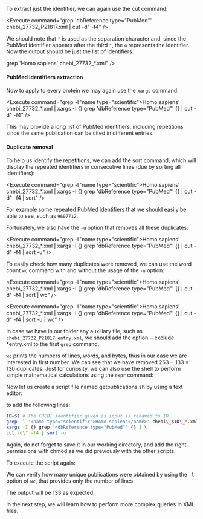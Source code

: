 <script>
import Execute from "$components/Execute.svelte";
</script>

To extract just the identifier, we can again use the cut command:

<Execute command="grep 'dbReference type="PubMed"' chebi_27732_P21817.xml | cut -d\" -f4" />

We should note that `"` is used as the separation character and, since the
PubMed identifier appears after the third `"`, the `4` represents the identifier.
Now the output should be just the list of identifiers.

grep '<name type="scientific">Homo sapiens</name>' chebi_27732_*.xml" />

#### PubMed identifiers extraction

Now to apply to every protein we may again use the `xargs` command:

<Execute command="grep -l 'name type="scientific">Homo sapiens</name>' chebi_27732_*.xml | xargs -I {} grep 'dbReference type="PubMed"' {} | cut -d\" -f4" />

This may provide a long list of PubMed identifiers, including repetitions since
the same publication can be cited in different entries.

#### Duplicate removal

To help us identify the repetitions, we can add the sort command, which will display the repeated identifiers in consecutive lines (due by sorting all identifiers):

<Execute command="grep -l 'name type="scientific">Homo sapiens</name>' chebi_27732_*.xml | xargs -I {} grep 'dbReference type="PubMed"' {} | cut -d\" -f4 | sort" />

For example some repeated PubMed identifiers that we should easily be
able to see, such as `9607712`.

Fortunately, we also have the `-u` option that removes all these duplicates:

<Execute command="grep -l 'name type="scientific">Homo sapiens</name>' chebi_27732_*.xml | xargs -I {} grep 'dbReference type="PubMed"' {} | cut -d\" -f4 | sort -u" />

To easily check how many duplicates were removed, we can use the word
count `wc` command with and without the usage of the `-u` option:

<Execute command="grep -l 'name type="scientific">Homo sapiens</name>' chebi_27732_*.xml | xargs -I {} grep 'dbReference type="PubMed"' {} | cut -d\" -f4 | sort | wc" />

<Execute command="grep -l 'name type="scientific">Homo sapiens</name>' chebi_27732_*.xml | xargs -I {} grep 'dbReference type="PubMed"' {} | cut -d\" -f4 | sort -u | wc" />

In case we have in our folder any auxiliary file, such as `chebi_27732_P21817_entry.xml`, we should add the option --exclude *entry.xml to the first `grep` command.

`wc` prints the numbers of lines, words, and bytes, thus in our case we are
interested in first number.
We can see that we have removed 263 − 133 = 130 duplicates.
Just for curiosity, we can also use the shell to perform simple mathematical
calculations using the `expr` command:

<Execute command="expr 263 - 133" />

Now let us create a script file named getpublications.sh by using a text
editor:

<Execute command="nano getpublications.sh" />

to add the following lines:

```bash
ID=$1 # The CHEBI identifier given as input is renamed to ID
grep -l '<name type="scientific">Homo sapiens</name>' chebi\_$ID\_*.xml | \
xargs -I {} grep '<dbReference type="PubMed"' {} | \
cut -d\" -f4 | sort -u
```
Again, do not forget to save it in our working directory, and add the right
permissions with chmod as we did previously with the other scripts.

<Execute command="chmod u+x getpublications.sh" />

To execute the script again:

<Execute command="./getpublications.sh 27732" />

We can verify how many unique publications were obtained by using the
`-l` option of `wc`, that provides only the number of lines:

<Execute command="./getpublications.sh 27732 | wc -l"  />

The output will be 133 as expected.

In the next step, we will learn how to perform more complex queries in XML files. 